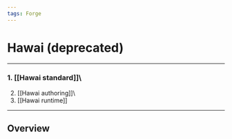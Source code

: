 ```yaml
---
tags: Forge
---
```


Hawai (deprecated)
==================

------------------------------------------------------------------------

### 1. [[Hawai standard]]\
2. [[Hawai authoring]]\
3. [[Hawai runtime]]

------------------------------------------------------------------------

Overview
--------
